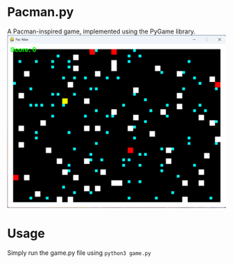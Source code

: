 # Pacman.py
A Pacman-inspired game, implemented using the PyGame library.
![Image](assets/screenshot.png)

# Usage
Simply run the game.py file using ``python3 game.py``

